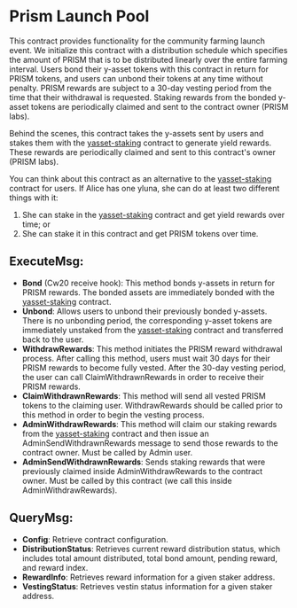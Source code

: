 # Prism Launch Pool

This contract provides functionality for the community farming launch event. We initialize this contract with a distribution schedule which specifies the amount of PRISM that is to be distributed linearly over the entire farming interval. Users bond their y-asset tokens with this contract in return for PRISM tokens, and users can unbond their tokens at any time without penalty. PRISM rewards are subject to a 30-day vesting period from the time that their withdrawal is requested. Staking rewards from the bonded y-asset tokens are periodically claimed and sent to the contract owner (PRISM labs).

Behind the scenes, this contract takes the y-assets sent by users and stakes them with the [yasset-staking][1] contract to generate yield rewards. These rewards are periodically claimed and sent to this contract's owner (PRISM labs).

You can think about this contract as an alternative to the [yasset-staking][1] contract for users. If Alice has one yluna, she can do at least two different things with it:
1) She can stake in the [yasset-staking][1] contract and get yield rewards over time; or
2) She can stake it in this contract and get PRISM tokens over time.
## ExecuteMsg:
  - **Bond** (Cw20 receive hook): This method bonds y-assets in return for PRISM rewards.  The bonded assets are immediately bonded with the [yasset-staking][1] contract.
  - **Unbond**: Allows users to unbond their previously bonded y-assets.  There is no unbonding period, the corresponding y-asset tokens are immediately unstaked from the [yasset-staking][1] contract and transferred back to the user.
  - **WithdrawRewards**: This method initiates the PRISM reward withdrawal process.  After calling this method, users must wait 30 days for their PRISM rewards to become fully vested.  After the 30-day vesting period, the user can call ClaimWithdrawnRewards in order to receive their PRISM rewards.
  - **ClaimWithdrawnRewards**: This method will send all vested PRISM tokens to the claiming user.  WithdrawRewards should be called prior to this method in order to begin the vesting process.
  - **AdminWithdrawRewards**: This method will claim our staking rewards from the [yasset-staking][1] contract and then issue an AdminSendWithdrawnRewards message to send those rewards to the contract owner.  Must be called by Admin user.
  - **AdminSendWithdrawnRewards**:  Sends staking rewards that were previously claimed inside AdminWithdrawRewards to the contract owner.  Must be called by this contract (we call this inside AdminWithdrawRewards).

## QueryMsg:
  - **Config**: Retrieve contract configuration.
  - **DistributionStatus**: Retrieves current reward distribution status, which includes total amount distributed, total bond amount, pending reward, and reward index.
  - **RewardInfo**: Retrieves reward information for a given staker address.
  - **VestingStatus**: Retrieves vestin status information for a given staker address.

[1]: /contracts/prism-yasset-staking